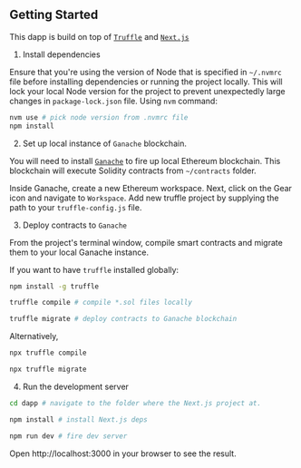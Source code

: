 ## Getting Started

This dapp is build on top of [`Truffle`](https://trufflesuite.com/) and [`Next.js`](https://nextjs.org/)

1. Install dependencies

Ensure that you're using the version of Node that is specified in `~/.nvmrc` file before installing dependencies or running the project locally. This will lock your local Node version for the project to prevent unexpectedly large changes in `package-lock.json` file. Using `nvm` command:

```bash
nvm use # pick node version from .nvmrc file
npm install
```

2. Set up local instance of `Ganache` blockchain.

You will need to install [`Ganache`](https://trufflesuite.com/ganache/) to fire up local Ethereum blockchain. This blockchain will execute Solidity contracts from `~/contracts` folder.

Inside Ganache, create a new Ethereum workspace. Next, click on the Gear icon and navigate to `Workspace`. Add new truffle project by supplying the path to your `truffle-config.js` file. 

3. Deploy contracts to `Ganache`

From the project's terminal window, compile smart contracts and migrate them to your local Ganache instance. 

If you want to have `truffle` installed globally:
```bash
npm install -g truffle 

truffle compile # compile *.sol files locally

truffle migrate # deploy contracts to Ganache blockchain
```
Alternatively,
```bash
npx truffle compile

npx truffle migrate
```

4. Run the development server

```bash
cd dapp # navigate to the folder where the Next.js project at.

npm install # install Next.js deps

npm run dev # fire dev server
```
Open http://localhost:3000 in your browser to see the result.

